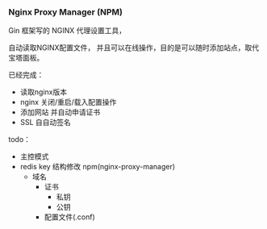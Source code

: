### Nginx Proxy Manager (NPM)

Gin 框架写的 NGINX 代理设置工具，

自动读取NGINX配置文件， 并且可以在线操作，目的是可以随时添加站点，取代宝塔面板。

已经完成：

- 读取nginx版本
- nginx 关闭/重启/载入配置操作
- 添加网站 并自动申请证书
- SSL 自自动签名

todo：

- 主控模式
- redis key 结构修改 npm(nginx-proxy-manager)
    - 域名
        - 证书
            - 私钥
            - 公钥
        - 配置文件(.conf)